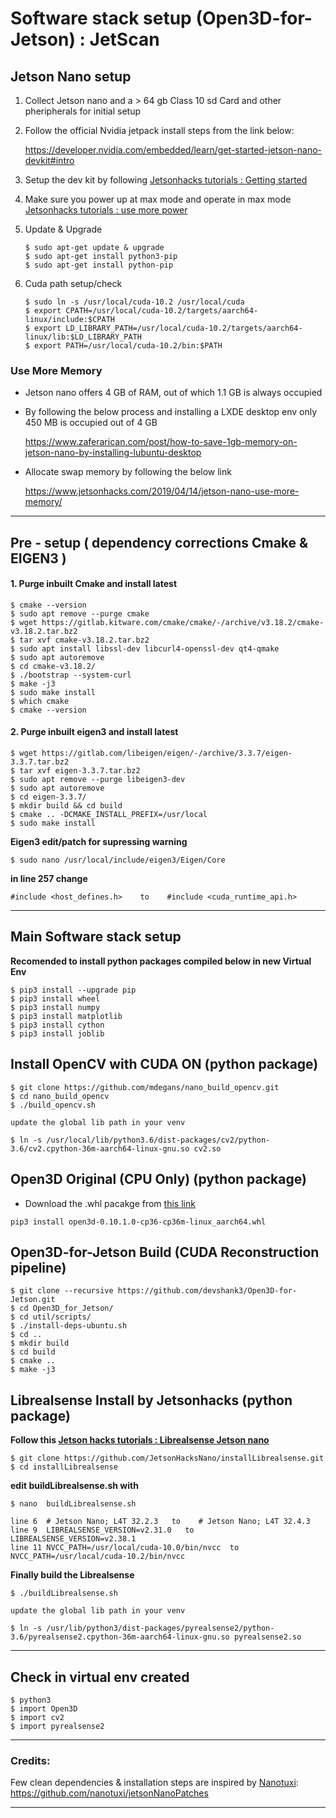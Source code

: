 # Software stack setup (Open3D-for-Jetson) : JetScan

## **Jetson Nano setup**

1. Collect Jetson nano and a > 64 gb Class 10 sd Card and other pheripherals for initial setup

2. Follow the official Nvidia jetpack install steps from the link below:

   https://developer.nvidia.com/embedded/learn/get-started-jetson-nano-devkit#intro

3. Setup the dev kit by following [Jetsonhacks tutorials : Getting started ](https://www.youtube.com/watch?v=km0yT99eVTY)

4. Make sure you power up at max mode and operate in max mode [Jetsonhacks tutorials : use more power](https://www.youtube.com/watch?v=jq1OqBe267A)

5. Update & Upgrade

	```
	$ sudo apt-get update & upgrade
	$ sudo apt-get install python3-pip
	$ sudo apt-get install python-pip
	```

6. Cuda path setup/check

	```
	$ sudo ln -s /usr/local/cuda-10.2 /usr/local/cuda
	$ export CPATH=/usr/local/cuda-10.2/targets/aarch64-linux/include:$CPATH
	$ export LD_LIBRARY_PATH=/usr/local/cuda-10.2/targets/aarch64-linux/lib:$LD_LIBRARY_PATH
	$ export PATH=/usr/local/cuda-10.2/bin:$PATH
	```
### **Use More Memory**

  * Jetson nano offers 4 GB of RAM, out of which 1.1 GB is always occupied
  * By following the below process and installing a LXDE desktop env only 450 MB is occupied out of 4 GB

    https://www.zaferarican.com/post/how-to-save-1gb-memory-on-jetson-nano-by-installing-lubuntu-desktop

  * Allocate swap memory by following the below link

    https://www.jetsonhacks.com/2019/04/14/jetson-nano-use-more-memory/

***
## **Pre - setup ( dependency corrections Cmake & EIGEN3 )**


#### 1. Purge inbuilt Cmake and install latest

```
$ cmake --version
$ sudo apt remove --purge cmake
$ wget https://gitlab.kitware.com/cmake/cmake/-/archive/v3.18.2/cmake-v3.18.2.tar.bz2
$ tar xvf cmake-v3.18.2.tar.bz2
$ sudo apt install libssl-dev libcurl4-openssl-dev qt4-qmake
$ sudo apt autoremove
$ cd cmake-v3.18.2/
$ ./bootstrap --system-curl
$ make -j3
$ sudo make install
$ which cmake
$ cmake --version
```

#### 2. Purge inbuilt eigen3 and install latest

```
$ wget https://gitlab.com/libeigen/eigen/-/archive/3.3.7/eigen-3.3.7.tar.bz2
$ tar xvf eigen-3.3.7.tar.bz2
$ sudo apt remove --purge libeigen3-dev
$ sudo apt autoremove
$ cd eigen-3.3.7/
$ mkdir build && cd build
$ cmake .. -DCMAKE_INSTALL_PREFIX=/usr/local
$ sudo make install
```
**Eigen3 edit/patch for supressing warning**
```
$ sudo nano /usr/local/include/eigen3/Eigen/Core
```
**in line 257 change**

```
#include <host_defines.h>    to    #include <cuda_runtime_api.h>
```
***
## **Main Software stack setup**

**Recomended to install python packages compiled below in new Virtual Env**

```
$ pip3 install --upgrade pip
$ pip3 install wheel
$ pip3 install numpy
$ pip3 install matplotlib
$ pip3 install cython
$ pip3 install joblib
```

## **Install OpenCV with CUDA ON (python package)**
```
$ git clone https://github.com/mdegans/nano_build_opencv.git
$ cd nano_build_opencv
$ ./build_opencv.sh

update the global lib path in your venv

$ ln -s /usr/local/lib/python3.6/dist-packages/cv2/python-3.6/cv2.cpython-36m-aarch64-linux-gnu.so cv2.so
```

## **Open3D Original (CPU Only) (python package)**

 * Download the .whl pacakge from [this link](https://drive.google.com/file/d/1FhxkHadRMDqJsMjr4aRMilOgPXIEdh0H/view?usp=sharing)

 ```
 pip3 install open3d-0.10.1.0-cp36-cp36m-linux_aarch64.whl
 ``` 

## **Open3D-for-Jetson Build (CUDA Reconstruction pipeline)**

```
$ git clone --recursive https://github.com/devshank3/Open3D-for-Jetson.git
$ cd Open3D_for_Jetson/
$ cd util/scripts/
$ ./install-deps-ubuntu.sh
$ cd ..
$ mkdir build
$ cd build
$ cmake ..
$ make -j3
```
## **Librealsense Install by Jetsonhacks (python package)**

**Follow this [Jetson hacks tutorials : Librealsense Jetson nano](https://www.youtube.com/watch?v=lL3zxwN5Lnw)**

```
$ git clone https://github.com/JetsonHacksNano/installLibrealsense.git
$ cd installLibrealsense
```
**edit buildLibrealsense.sh with**

```
$ nano  buildLibrealsense.sh
```
```
line 6  # Jetson Nano; L4T 32.2.3   to    # Jetson Nano; L4T 32.4.3
line 9  LIBREALSENSE_VERSION=v2.31.0   to   LIBREALSENSE_VERSION=v2.38.1
line 11 NVCC_PATH=/usr/local/cuda-10.0/bin/nvcc  to  NVCC_PATH=/usr/local/cuda-10.2/bin/nvcc
```

**Finally build the Librealsense**
```
$ ./buildLibrealsense.sh

update the global lib path in your venv

$ ln -s /usr/lib/python3/dist-packages/pyrealsense2/python-3.6/pyrealsense2.cpython-36m-aarch64-linux-gnu.so pyrealsense2.so
```

***
## **Check in virtual env created**

```
$ python3
$ import Open3D
$ import cv2
$ import pyrealsense2
```
***
### Credits:

Few clean dependencies & installation steps are inspired by [Nanotuxi](https://github.com/nanotuxi/jetsonNanoPatches):
https://github.com/nanotuxi/jetsonNanoPatches 

***